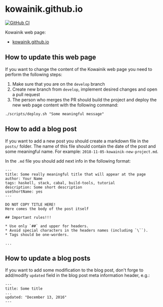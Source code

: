 # kowainik.github.io

[![GitHub CI](https://github.com/vrom911/vrom911.github.io/workflows/CI/badge.svg)](https://github.com/vrom911/vrom911.github.io/actions)

Kowainik web page:

* [kowainik.github.io](https://kowainik.github.io/)

## How to update this web page

If you want to change the content of the Kowainik web page you need to perform
the following steps:

1. Make sure that you are on the `develop` branch
2. Create new branch from `develop`, implement desired changes and open a pull request
3. The person who merges the PR should build the project and deploy the new web
   page content with the following command:

```
./scripts/deploy.sh "Some meaningful message"
```

## How to add a blog post

If you want to add a new post you should create a markdown file in the `posts/`
folder. The name of this file should contain the date of the post and some
meaningful name. For example: `2018-11-05-kowainik-new-project.md`.

In the `.md` file you should add next info in the following format:

```
---
title: Some really meaningful title that will appear at the page
author: Your Name
tags: haskell, stack, cabal, build-tools, tutorial
description: Some short description
useShortName: yes
---

DO NOT COPY TITLE HERE!
Here comes the body of the post itself

## Important rules!!!

* Use only `##` and upper for headers.
* Avoid special characters in the headers names (including `\``).
* Tags should be one-worders.

...

```

## How to update a blog posts

If you want to add some modification to the blog post, don't forge to add/modify
`updated` field in the blog post meta information header, e.g.:

```
---
title: Some title
...
updated: "December 13, 2016"
---
```

